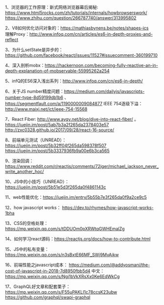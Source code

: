 1、浏览器的工作原理：新式网络浏览器幕后揭秘: https://www.html5rocks.com/zh/tutorials/internals/howbrowserswork/
    https://www.zhihu.com/question/266787740/answer/313995802


2、V8如何优化访问对象的：https://mathiasbynens.be/notes/shapes-ics  \
   理解Proxy：http://www.infoq.com/cn/articles/es6-in-depth-proxies-and-reflect

3、为什么setState是异步的：https://github.com/facebook/react/issues/11527#issuecomment-360199710

4、深入剖析mobx：https://hackernoon.com/becoming-fully-reactive-an-in-depth-explanation-of-mobservable-55995262a254

5、infQ的ES6深入浅出系列：http://www.infoq.com/cn/es6-in-depth/

6、关于JS number精度问题：https://medium.com/dailyjs/javascripts-number-type-8d59199db1b6 、 https://segmentfault.com/a/1190000009084877
   IEEE 754逐级下溢：http://www.maixj.net/ict/ieee-754-15568

7、React Fiber: http://www.ayqy.net/blog/dive-into-react-fiber/   。 https://juejin.im/post/5ab7b3a2f265da2378403e57   http://zxc0328.github.io/2017/09/28/react-16-source/

8、前端单元测试（UNREAD）：https://juejin.im/post/5b32ff04f265da598378f507    https://juejin.im/post/5b3337936fb9a00e6b3ca565

9、渲染回调： https://www.reddit.com/r/reactjs/comments/72jger/michael_jackson_never_write_another_hoc/

10、JS中的小技巧（UNREAD）：https://juejin.im/post/5b51e5d3f265da0f4861143c

11、web性能优化：https://juejin.im/entry/5b55b7e3f265da0f9a2ce9c5

12、how javascript works： https://dev.to/rhymes/how-javascript-works-1bha

13、CSS的空格处理：https://mp.weixin.qq.com/s/tDDUOm0pXRWtqGWHEmalZg

14、如何学习react源码：https://reactjs.org/docs/how-to-contribute.html

15、JS中的私有变量： https://mp.weixin.qq.com/s/n3sBxtE66MF_SWj9MvAikw

16、前端性能之javascript成本： https://medium.com/@addyosmani/the-cost-of-javascript-in-2018-7d8950fbb5d4  中文：https://mp.weixin.qq.com/s/Ngj1bVkXRsXx0Ke6EdWkCg

17、GraphQL好文章和配套栗子：https://mp.weixin.qq.com/s/F55uPAKLI1c78ccsK23ubw    https://github.com/graphql/swapi-graphql
